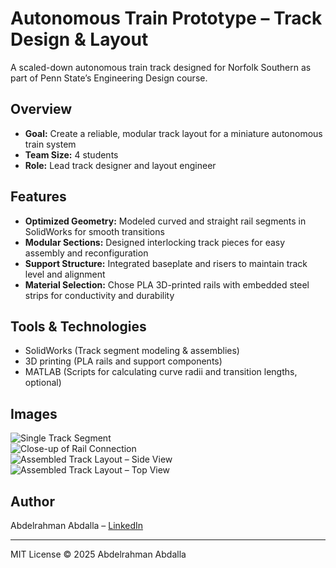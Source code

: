 # Autonomous Train Prototype – Track Design & Layout

A scaled-down autonomous train track designed for Norfolk Southern as part of Penn State’s Engineering Design course.

## Overview
- **Goal:** Create a reliable, modular track layout for a miniature autonomous train system  
- **Team Size:** 4 students  
- **Role:** Lead track designer and layout engineer  

## Features
- **Optimized Geometry:** Modeled curved and straight rail segments in SolidWorks for smooth transitions  
- **Modular Sections:** Designed interlocking track pieces for easy assembly and reconfiguration  
- **Support Structure:** Integrated baseplate and risers to maintain track level and alignment  
- **Material Selection:** Chose PLA 3D-printed rails with embedded steel strips for conductivity and durability  

## Tools & Technologies
- SolidWorks (Track segment modeling & assemblies)  
- 3D printing (PLA rails and support components)  
- MATLAB (Scripts for calculating curve radii and transition lengths, optional)  


## Images
![Single Track Segment](/Images/track_segment_1.png)  
![Close-up of Rail Connection](/Images/track_segment_2.png)  
![Assembled Track Layout – Side View](/Images/assembled_side_view.png)  
![Assembled Track Layout – Top View](/Images/assembled_top_view.png)  


## Author
Abdelrahman Abdalla – [LinkedIn](https://www.linkedin.com/in/abdelrahman-abdalla-)  

---
MIT License © 2025 Abdelrahman Abdalla

